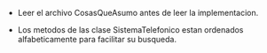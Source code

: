 * Leer el archivo CosasQueAsumo antes de leer la implementacion.

* Los metodos de las clase SistemaTelefonico estan ordenados alfabeticamente para facilitar su busqueda.
